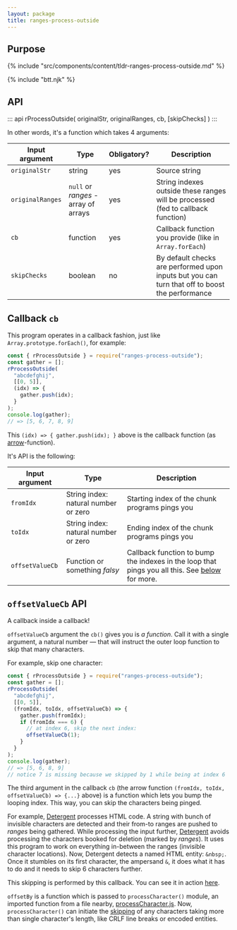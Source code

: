 ```yaml
---
layout: package
title: ranges-process-outside
---
```


## Purpose

{% include "src/components/content/tldr-ranges-process-outside.md" %}

{% include "btt.njk" %}

## API

::: api
rProcessOutside(
  originalStr, 
  originalRanges, 
  cb, 
  [skipChecks]
)
:::

In other words, it's a function which takes 4 arguments:

| Input argument   | Type                                 | Obligatory? | Description                                                                                    |
| ---------------- | ------------------------------------ | ----------- | ---------------------------------------------------------------------------------------------- |
| `originalStr`    | string                               | yes         | Source string                                                                                  |
| `originalRanges` | `null` or _ranges_ - array of arrays | yes         | String indexes outside these ranges will be processed (fed to callback function)               |
| `cb`             | function                             | yes         | Callback function you provide (like in `Array.forEach`)                                        |
| `skipChecks`     | boolean                              | no          | By default checks are performed upon inputs but you can turn that off to boost the performance |

## Callback `cb`

This program operates in a callback fashion, just like `Array.prototype.forEach()`, for example:

```js
const { rProcessOutside } = require("ranges-process-outside");
const gather = [];
rProcessOutside(
  "abcdefghij",
  [[0, 5]],
  (idx) => {
    gather.push(idx);
  }
);
console.log(gather);
// => [5, 6, 7, 8, 9]
```

This `(idx) => { gather.push(idx); }` above is the callback function (as [arrow](https://developer.mozilla.org/en-US/docs/Web/JavaScript/Reference/Functions/Arrow_functions)-function).

It's API is the following:

| Input argument  | Type                                 | Description                                                                                                          |
| --------------- | ------------------------------------ | -------------------------------------------------------------------------------------------------------------------- |
| `fromIdx`       | String index: natural number or zero | Starting index of the chunk programs pings you                                                                       |
| `toIdx`         | String index: natural number or zero | Ending index of the chunk programs pings you                                                                         |
| `offsetValueCb` | Function or something _falsy_        | Callback function to bump the indexes in the loop that pings you all this. See [below](#offsetvaluecb-api) for more. |

## `offsetValueCb` API

A callback inside a callback!

`offsetValueCb` argument the `cb()` gives you is _a function_. Call it with a single argument, a natural number — that will instruct the outer loop function to skip that many characters.

For example, skip one character:

```js
const { rProcessOutside } = require("ranges-process-outside");
const gather = [];
rProcessOutside(
  "abcdefghij",
  [[0, 5]],
  (fromIdx, toIdx, offsetValueCb) => {
    gather.push(fromIdx);
    if (fromIdx === 6) {
      // at index 6, skip the next index:
      offsetValueCb(1);
    }
  }
);
console.log(gather);
// => [5, 6, 8, 9]
// notice 7 is missing because we skipped by 1 while being at index 6
```

The third argument in the callback `cb` (the arrow function `(fromIdx, toIdx, offsetValueCb) => {...}` above) is a function which lets you bump the looping index. This way, you can skip the characters being pinged.

For example, [Detergent](/os/detergent/) processes HTML code. A string with bunch of invisible characters are detected and their from-to ranges are pushed to _ranges_ being gathered. While processing the input further, [Detergent](/os/detergent/) avoids processing the characters booked for deletion (marked by _ranges_). It uses this program to work on everything in-between the ranges (invisible character locations). Now, Detergent detects a named HTML entity: `&nbsp;`. Once it stumbles on its first character, the ampersand `&`, it does what it has to do and it needs to skip 6 characters further.

This skipping is performed by this callback. You can see it in action [here](https://github.com/codsen/codsen/blob/main/packages/detergent/src/main.js#L884).

`offsetBy` is a function which is passed to `processCharacter()` module, an imported function from a file nearby, [processCharacter.js](https://github.com/codsen/codsen/blob/main/packages/detergent/src/processCharacter.js). Now, `processCharacter()` can initiate the [skipping](https://github.com/codsen/codsen/blob/main/packages/detergent/src/processCharacter.js#L497) of any characters taking more than single character's length, like CRLF line breaks or encoded entities.
